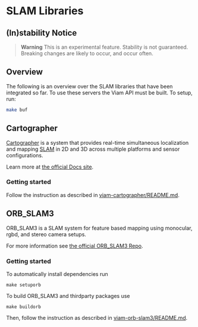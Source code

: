 # SLAM Libraries

## (In)stability Notice
> **Warning**
> This is an experimental feature. Stability is not guaranteed. Breaking changes are likely to occur, and occur often.

## Overview
The following is an overview over the SLAM libraries that have been integrated so far. To use these servers the Viam API must be built.
To setup, run:

```bash
make buf
```

## Cartographer
[Cartographer](https://github.com/cartographer-project/cartographer) is a system that provides real-time simultaneous localization
and mapping [SLAM](https://en.wikipedia.org/wiki/Simultaneous_localization_and_mapping) in 2D and 3D across multiple platforms and sensor
configurations.

Learn more at [the official Docs site](https://google-cartographer.readthedocs.io).

### Getting started
Follow the instruction as described in [viam-cartographer/README.md](./viam-cartographer/README.md).

## ORB_SLAM3
ORB_SLAM3 is a SLAM system for feature based mapping using monocular, rgbd, and stereo camera setups.

For more information see [the official ORB_SLAM3 Repo](https://github.com/UZ-SLAMLab/ORB_SLAM3).

### Getting started

To automatically install dependencies run
```
make setuporb
```

To build ORB_SLAM3 and thirdparty packages use
```
make buildorb
```

Then, follow the instruction as described in [viam-orb-slam3/README.md](./viam-orb-slam3/README.md).

